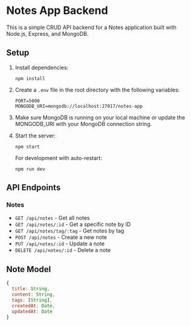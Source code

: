 # Notes App Backend

This is a simple CRUD API backend for a Notes application built with Node.js, Express, and MongoDB.

## Setup

1. Install dependencies:
   ```
   npm install
   ```

2. Create a `.env` file in the root directory with the following variables:
   ```
   PORT=5000
   MONGODB_URI=mongodb://localhost:27017/notes-app
   ```

3. Make sure MongoDB is running on your local machine or update the MONGODB_URI with your MongoDB connection string.

4. Start the server:
   ```
   npm start
   ```
   
   For development with auto-restart:
   ```
   npm run dev
   ```

## API Endpoints

### Notes

- `GET /api/notes` - Get all notes
- `GET /api/notes/:id` - Get a specific note by ID
- `GET /api/notes/tag/:tag` - Get notes by tag
- `POST /api/notes` - Create a new note
- `PUT /api/notes/:id` - Update a note
- `DELETE /api/notes/:id` - Delete a note

## Note Model

```javascript
{
  title: String,
  content: String,
  tags: [String],
  createdAt: Date,
  updatedAt: Date
}
```